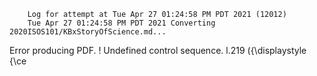         Log for attempt at Tue Apr 27 01:24:58 PM PDT 2021 (12012)
        Tue Apr 27 01:24:58 PM PDT 2021 Converting 2020ISOS101/KBxStoryOfScience.md...
Error producing PDF.
! Undefined control sequence.
l.219   \({\displaystyle {\ce

